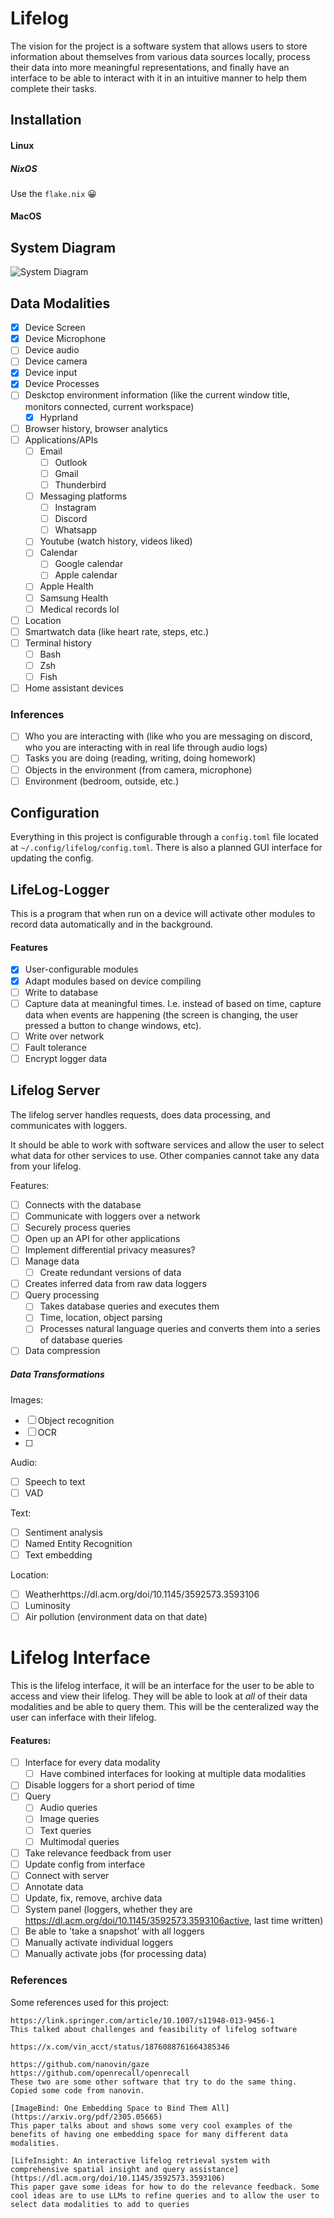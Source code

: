 # Lifelog

The vision for the project is a software system that allows users to store information about themselves from various data sources locally, process their data into more meaningful representations, and finally have an interface to be able to interact with it in an intuitive manner to help them complete their tasks.

## Installation

#### Linux

##### NixOS

Use the `flake.nix` 😀

#### MacOS

## System Diagram

![System Diagram](./docs/Lifelog.drawio.svg)

## Data Modalities

- [x] Device Screen
- [x] Device Microphone
- [ ] Device audio
- [ ] Device camera
- [x] Device input
- [x] Device Processes
- [ ] Deskctop environment information (like the current window title, monitors connected, current workspace)
  - [x] Hyprland
- [ ] Browser history, browser analytics
- [ ] Applications/APIs
  - [ ] Email
    - [ ] Outlook
    - [ ] Gmail
    - [ ] Thunderbird
  - [ ] Messaging platforms
    - [ ] Instagram
    - [ ] Discord
    - [ ] Whatsapp
  - [ ] Youtube (watch history, videos liked)
  - [ ] Calendar
    - [ ] Google calendar
    - [ ] Apple calendar
  - [ ] Apple Health
  - [ ] Samsung Health
  - [ ] Medical records lol
- [ ] Location
- [ ] Smartwatch data (like heart rate, steps, etc.)
- [ ] Terminal history
  - [ ] Bash
  - [ ] Zsh
  - [ ] Fish
- [ ] Home assistant devices

### Inferences

- [ ] Who you are interacting with (like who you are messaging on discord, who you are interacting with in real life through audio logs)
- [ ] Tasks you are doing (reading, writing, doing homework)
- [ ] Objects in the environment (from camera, microphone)
- [ ] Environment (bedroom, outside, etc.)

## Configuration

Everything in this project is configurable through a `config.toml` file located at `~/.config/lifelog/config.toml`. There is also a planned GUI interface for updating the config.

## LifeLog-Logger

This is a program that when run on a device will activate other modules to record data automatically and in the background.

#### Features

- [x] User-configurable modules
- [x] Adapt modules based on device compiling
- [ ] Write to database
- [ ] Capture data at meaningful times. I.e. instead of based on time, capture data when events are happening (the screen is changing, the user pressed a button to change windows, etc).
- [ ] Write over network
- [ ] Fault tolerance
- [ ] Encrypt logger data

## Lifelog Server

The lifelog server handles requests, does data processing, and communicates with loggers.

It should be able to work with software services and allow the user to select what data for other services to use. Other companies cannot take any data from your lifelog.

Features:

- [ ] Connects with the database
- [ ] Communicate with loggers over a network
- [ ] Securely process queries
- [ ] Open up an API for other applications
- [ ] Implement differential privacy measures?
- [ ] Manage data
  - [ ] Create redundant versions of data
- [ ] Creates inferred data from raw data loggers
- [ ] Query processing
  - [ ] Takes database queries and executes them
  - [ ] Time, location, object parsing
  - [ ] Processes natural language queries and converts them into a series of database queries
- [ ] Data compression

##### Data Transformations

Images:

- [ ] Object recognition
- [ ] OCR
- [ ]

Audio:

- [ ] Speech to text
- [ ] VAD

Text:

- [ ] Sentiment analysis
- [ ] Named Entity Recognition
- [ ] Text embedding

Location:

- [ ] Weatherhttps://dl.acm.org/doi/10.1145/3592573.3593106
- [ ] Luminosity
- [ ] Air pollution (environment data on that date)

# Lifelog Interface

This is the lifelog interface, it will be an interface for the user to be able to access and view their lifelog. They will be able to look at _all_ of their data modalities and be able to query them. This will be the centeralized way the user can inferface with their lifelog.

#### Features:

- [ ] Interface for every data modality
  - [ ] Have combined interfaces for looking at multiple data modalities
- [ ] Disable loggers for a short period of time
- [ ] Query
  - [ ] Audio queries
  - [ ] Image queries
  - [ ] Text queries
  - [ ] Multimodal queries
- [ ] Take relevance feedback from user
- [ ] Update config from interface
- [ ] Connect with server
- [ ] Annotate data
- [ ] Update, fix, remove, archive data
- [ ] System panel (loggers, whether they are https://dl.acm.org/doi/10.1145/3592573.3593106active, last time written)
- [ ] Be able to 'take a snapshot' with all loggers
- [ ] Manually activate individual loggers
- [ ] Manually activate jobs (for processing data)

### References

Some references used for this project:

```
https://link.springer.com/article/10.1007/s11948-013-9456-1
This talked about challenges and feasibility of lifelog software

https://x.com/vin_acct/status/1876088761664385346

https://github.com/nanovin/gaze
https://github.com/openrecall/openrecall
These two are some other software that try to do the same thing. Copied some code from nanovin.

[ImageBind: One Embedding Space to Bind Them All](https://arxiv.org/pdf/2305.05665)
This paper talks about and shows some very cool examples of the benefits of having one embedding space for many different data modalities.

[LifeInsight: An interactive lifelog retrieval system with comprehensive spatial insight and query assistance](https://dl.acm.org/doi/10.1145/3592573.3593106)
This paper gave some ideas for how to do the relevance feedback. Some cool ideas are to use LLMs to refine queries and to allow the user to select data modalities to add to queries
```

